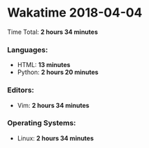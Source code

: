 # Wakatime 2018-04-04

Time Total: **2 hours 34 minutes**

### Languages:
- HTML: **13 minutes** 
- Python: **2 hours 20 minutes** 

### Editors:
- Vim: **2 hours 34 minutes** 

### Operating Systems:
- Linux: **2 hours 34 minutes** 

